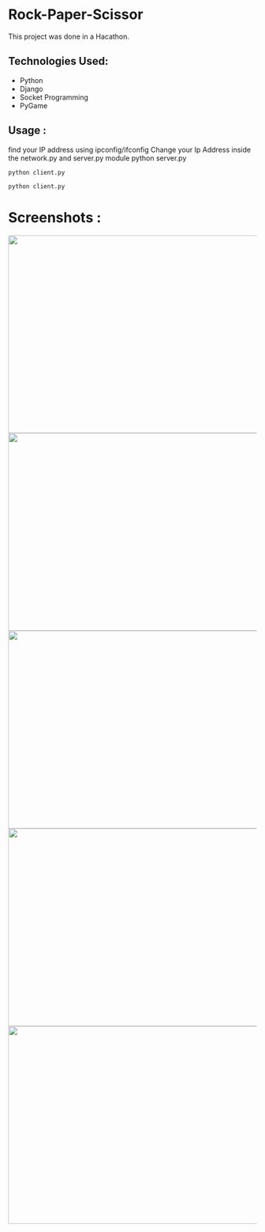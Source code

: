 # Rock-Paper-Scissor
This project was done in a Hacathon.
    
<h2>Technologies Used:</h2>
<ul>
    <li>Python</li>
    <li>Django</li>
    <li>Socket Programming</li>
    <li>PyGame</li>
</ul>
    
<h2>Usage :</h2>
find your IP address using ipconfig/ifconfig
Change your Ip Address inside the network.py and server.py module
    python server.py

    python client.py

    python client.py


# Screenshots : 
<img src="Screenshots/home.png" height="400" width="800">
<img src="Screenshots/home2.png" height="400" width="800">
<img src="Screenshots/Post.png" height="400" width="800">
<img src="Screenshots/Profile.png" height="400" width="800">
<img src="Screenshots/UserPost.png" height="400" width="800">
